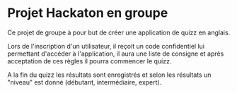 # Projet Hackaton en groupe

Ce projet de groupe à pour but de créer une application de quizz en anglais.

Lors de l'inscription d'un utilisateur, il reçoit un code confidentiel lui permettant d'accéder à l'application, il aura une liste de consigne et après acceptation de ces règles il pourra commencer le quizz.

A la fin du quizz les résultats sont enregistrés et selon les résultats un "niveau" est donné (débutant, intermédiaire, expert).
